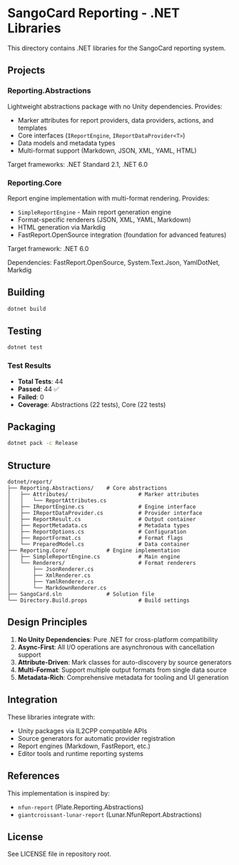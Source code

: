 # SangoCard Reporting - .NET Libraries

This directory contains .NET libraries for the SangoCard reporting system.

## Projects

### Reporting.Abstractions

Lightweight abstractions package with no Unity dependencies. Provides:

- Marker attributes for report providers, data providers, actions, and templates
- Core interfaces (`IReportEngine`, `IReportDataProvider<T>`)
- Data models and metadata types
- Multi-format support (Markdown, JSON, XML, YAML, HTML)

Target frameworks: .NET Standard 2.1, .NET 6.0

### Reporting.Core

Report engine implementation with multi-format rendering. Provides:

- `SimpleReportEngine` - Main report generation engine
- Format-specific renderers (JSON, XML, YAML, Markdown)
- HTML generation via Markdig
- FastReport.OpenSource integration (foundation for advanced features)

Target framework: .NET 6.0

Dependencies: FastReport.OpenSource, System.Text.Json, YamlDotNet, Markdig

## Building

```bash
dotnet build
```

## Testing

```bash
dotnet test
```

### Test Results

- **Total Tests**: 44
- **Passed**: 44 ✅
- **Failed**: 0
- **Coverage**: Abstractions (22 tests), Core (22 tests)

## Packaging

```bash
dotnet pack -c Release
```

## Structure

```text
dotnet/report/
├── Reporting.Abstractions/    # Core abstractions
│   ├── Attributes/                      # Marker attributes
│   │   └── ReportAttributes.cs
│   ├── IReportEngine.cs                 # Engine interface
│   ├── IReportDataProvider.cs           # Provider interface
│   ├── ReportResult.cs                  # Output container
│   ├── ReportMetadata.cs                # Metadata types
│   ├── ReportOptions.cs                 # Configuration
│   ├── ReportFormat.cs                  # Format flags
│   └── PreparedModel.cs                 # Data container
├── Reporting.Core/            # Engine implementation
│   ├── SimpleReportEngine.cs            # Main engine
│   └── Renderers/                       # Format renderers
│       ├── JsonRenderer.cs
│       ├── XmlRenderer.cs
│       ├── YamlRenderer.cs
│       └── MarkdownRenderer.cs
├── SangoCard.sln              # Solution file
└── Directory.Build.props                # Build settings
```

## Design Principles

1. **No Unity Dependencies**: Pure .NET for cross-platform compatibility
2. **Async-First**: All I/O operations are asynchronous with cancellation support
3. **Attribute-Driven**: Mark classes for auto-discovery by source generators
4. **Multi-Format**: Support multiple output formats from single data source
5. **Metadata-Rich**: Comprehensive metadata for tooling and UI generation

## Integration

These libraries integrate with:

- Unity packages via IL2CPP compatible APIs
- Source generators for automatic provider registration
- Report engines (Markdown, FastReport, etc.)
- Editor tools and runtime reporting systems

## References

This implementation is inspired by:

- `nfun-report` (Plate.Reporting.Abstractions)
- `giantcroissant-lunar-report` (Lunar.NfunReport.Abstractions)

## License

See LICENSE file in repository root.
